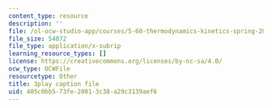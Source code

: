 ```yaml
---
content_type: resource
description: ''
file: /ol-ocw-studio-app/courses/5-60-thermodynamics-kinetics-spring-2008/405c0bb573fe20013c38a29c3139aef6_eXUFm8lA5yE.srt
file_size: 54072
file_type: application/x-subrip
learning_resource_types: []
license: https://creativecommons.org/licenses/by-nc-sa/4.0/
ocw_type: OCWFile
resourcetype: Other
title: 3play caption file
uid: 405c0bb5-73fe-2001-3c38-a29c3139aef6
---
```

